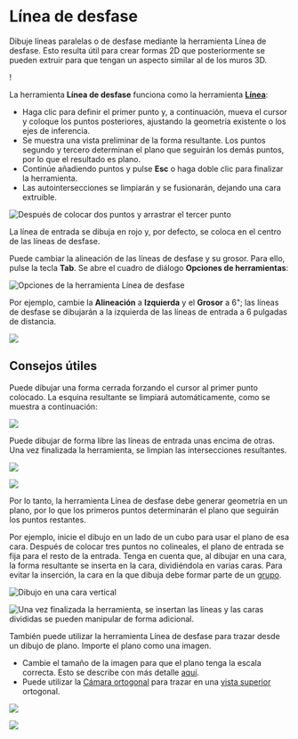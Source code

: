 # Línea de desfase

Dibuje líneas paralelas o de desfase mediante la herramienta Línea de desfase. Esto resulta útil para crear formas 2D que posteriormente se pueden extruir para que tengan un aspecto similar al de los muros 3D.

\![](<../.gitbook/assets/image (3) (1).png>)

La herramienta **Línea de desfase** funciona como la herramienta [**Línea**](https://windows.help.formit.autodesk.com/tool-library/line-tool):

* Haga clic para definir el primer punto y, a continuación, mueva el cursor y coloque los puntos posteriores, ajustando la geometría existente o los ejes de inferencia.
* Se muestra una vista preliminar de la forma resultante. Los puntos segundo y tercero determinan el plano que seguirán los demás puntos, por lo que el resultado es plano.
* Continúe añadiendo puntos y pulse **Esc** o haga doble clic para finalizar la herramienta.
* Las autointersecciones se limpiarán y se fusionarán, dejando una cara extruible.

![Después de colocar dos puntos y arrastrar el tercer punto](../.gitbook/assets/walls1.png)

La línea de entrada se dibuja en rojo y, por defecto, se coloca en el centro de las líneas de desfase.

Puede cambiar la alineación de las líneas de desfase y su grosor. Para ello, pulse la tecla **Tab**. Se abre el cuadro de diálogo **Opciones de herramientas**:

![Opciones de la herramienta Línea de desfase](../.gitbook/assets/walls2.png)

Por ejemplo, cambie la **Alineación** a **Izquierda** y el **Grosor** a 6"; las líneas de desfase se dibujarán a la izquierda de las líneas de entrada a 6 pulgadas de distancia.

![](../.gitbook/assets/walls3.png)

## Consejos útiles

Puede dibujar una forma cerrada forzando el cursor al primer punto colocado. La esquina resultante se limpiará automáticamente, como se muestra a continuación:

![](../.gitbook/assets/walls4.png)

Puede dibujar de forma libre las líneas de entrada unas encima de otras. Una vez finalizada la herramienta, se limpian las intersecciones resultantes.

![](../.gitbook/assets/walls5.png)

![](../.gitbook/assets/walls6.png)

Por lo tanto, la herramienta Línea de desfase debe generar geometría en un plano, por lo que los primeros puntos determinarán el plano que seguirán los puntos restantes.

Por ejemplo, inicie el dibujo en un lado de un cubo para usar el plano de esa cara. Después de colocar tres puntos no colineales, el plano de entrada se fija para el resto de la entrada. Tenga en cuenta que, al dibujar en una cara, la forma resultante se inserta en la cara, dividiéndola en varias caras. Para evitar la inserción, la cara en la que dibuja debe formar parte de un [grupo](https://windows.help.formit.autodesk.com/tool-library/groups).

![Dibujo en una cara vertical](../.gitbook/assets/walls7.png)

![Una vez finalizada la herramienta, se insertan las líneas y las caras divididas se pueden manipular de forma adicional.](../.gitbook/assets/walls8.png)

También puede utilizar la herramienta Línea de desfase para trazar desde un dibujo de plano. Importe el plano como una imagen.

* Cambie el tamaño de la imagen para que el plano tenga la escala correcta. Esto se describe con más detalle [aquí](https://windows.help.formit.autodesk.com/building-the-farnsworth-house/work-with-images-and-the-ground-plane).
* Puede utilizar la [Cámara ortogonal](orthographic-camera.md) para trazar en una [vista superior](orthographic-views.md) ortogonal.

![](../.gitbook/assets/walls9.png)

![](../.gitbook/assets/walls10.png)
